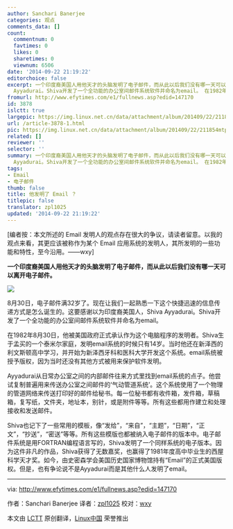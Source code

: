 ```yaml
---
author: Sanchari Banerjee
categories: 观点
comments_data: []
count:
  commentnum: 0
  favtimes: 0
  likes: 0
  sharetimes: 0
  viewnum: 6506
date: '2014-09-22 21:19:22'
editorchoice: false
excerpt: 一个印度裔美国人用他天才的头脑发明了电子邮件，而从此以后我们没有哪一天可以离开电子邮件。  8月30日，电子邮件满32岁了。现在让我们一起熟悉一下这个快捷迅速的信息传递方式是怎么诞生的。这要感谢以为印度裔美国人，Shiva
  Ayyadurai。Shiva开发了一个全功能的办公室间邮件系统软件并命名为email。 在1982年8月30日，他被美国政府正式承认作为这个电脑程序的发明者。Shiva生于孟买的一个泰米尔家庭，发明email系统的时候只有14岁。当时他还在新泽西的利文斯顿高中学习，并开始为新泽西牙科和医科大学开发这个系统。email系统被授予版
fromurl: http://www.efytimes.com/e1/fullnews.asp?edid=147170
id: 3878
islctt: true
largepic: https://img.linux.net.cn/data/attachment/album/201409/22/211854mtp4k8m87jk2r7n6.jpg
url: /article-3878-1.html
pic: https://img.linux.net.cn/data/attachment/album/201409/22/211854mtp4k8m87jk2r7n6.jpg.thumb.jpg
related: []
reviewer: ''
selector: ''
summary: 一个印度裔美国人用他天才的头脑发明了电子邮件，而从此以后我们没有哪一天可以离开电子邮件。  8月30日，电子邮件满32岁了。现在让我们一起熟悉一下这个快捷迅速的信息传递方式是怎么诞生的。这要感谢以为印度裔美国人，Shiva
  Ayyadurai。Shiva开发了一个全功能的办公室间邮件系统软件并命名为email。 在1982年8月30日，他被美国政府正式承认作为这个电脑程序的发明者。Shiva生于孟买的一个泰米尔家庭，发明email系统的时候只有14岁。当时他还在新泽西的利文斯顿高中学习，并开始为新泽西牙科和医科大学开发这个系统。email系统被授予版
tags:
- Email
- 电子邮件
thumb: false
title: 他发明了 Email ？
titlepic: false
translator: zpl1025
updated: '2014-09-22 21:19:22'
---
```


[编者按：本文所述的 Email 发明人的观点存在很大的争议，请读者留意。以我的观点来看，其更应该被称作为某个 Email 应用系统的发明人，其所发明的一些功能和特性，至今沿用。——wxy]


**一个印度裔美国人用他天才的头脑发明了电子邮件，而从此以后我们没有哪一天可以离开电子邮件。**


![](/data/attachment/album/201409/22/211854mtp4k8m87jk2r7n6.jpg)


8月30日，电子邮件满32岁了。现在让我们一起熟悉一下这个快捷迅速的信息传递方式是怎么诞生的。这要感谢以为印度裔美国人，Shiva Ayyadurai。Shiva开发了一个全功能的办公室间邮件系统软件并命名为email。


在1982年8月30日，他被美国政府正式承认作为这个电脑程序的发明者。Shiva生于孟买的一个泰米尔家庭，发明email系统的时候只有14岁。当时他还在新泽西的利文斯顿高中学习，并开始为新泽西牙科和医科大学开发这个系统。email系统被授予版权，因为当时还没有其他方式被用来保护软件发明。


Ayyadurai从日常办公室之间的内部邮件往来方式里找到email系统的点子。他尝试复制普遍用来传送办公室之间邮件的‘气动管道系统’。这个系统使用了一个物理的管道网络来传送打印好的邮件给秘书。每一位秘书都有收件箱，发件箱，草稿箱，复写纸，文件夹，地址本，别针，或是附件等等。所有这些都用作建立和处理接收和发送邮件。


Shiva也记下了一些常用的模板，像“发给”，“来自”，“主题”，“日期”，“正文”，“抄送”，“密送”等等。所有这些模版也都被纳入电子邮件的版本中。电子邮件系统是用FORTRAN编程语言写的，Shiva发明了一个同样系统的电子版本。因为这件非凡的作品，Shiva获得了无数嘉奖，也赢得了1981年度高中毕业生的西屋科学天才奖。如今，由史密森学会美国历史国家博物馆持有“Email”的正式美国版权。但是，也有争论说不是Ayyadurai而是其他什么人发明了email。




---


via: <http://www.efytimes.com/e1/fullnews.asp?edid=147170>


作者：Sanchari Banerjee 译者：[zpl1025](https://github.com/zpl1025) 校对：[wxy](https://github.com/wxy)


本文由 [LCTT](https://github.com/LCTT/TranslateProject) 原创翻译，[Linux中国](http://linux.cn/) 荣誉推出